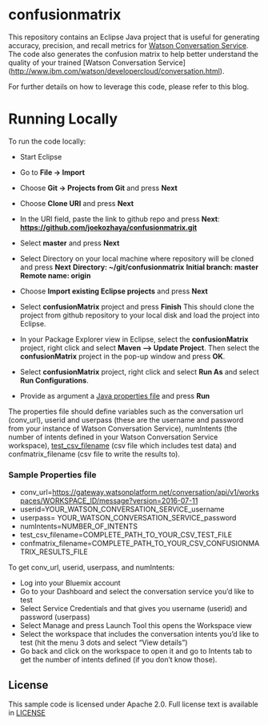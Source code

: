 # confusionmatrix
This repository contains an Eclipse Java project that is useful for generating accuracy, precision, and recall metrics 
for [Watson Conversation Service](http://www.ibm.com/watson/developercloud/conversation.html). The code also generates
the confusion matrix to help better understand the quality of your trained [Watson Conversation Service]
(http://www.ibm.com/watson/developercloud/conversation.html).

For further details on how to leverage this code, please refer to this blog.

# Running Locally
To run the code locally:
-	Start Eclipse
-	Go to **File -> Import**
-	Choose **Git -> Projects from Git** and press **Next**
-	Choose **Clone URI** and press **Next**
-	In the URI field, paste the link to github repo and press **Next**:
  **https://github.com/joekozhaya/confusionmatrix.git**
-	Select **master** and press **Next**
-	Select Directory on your local machine where repository will be cloned and press **Next**
  **Directory: ~/git/confusionmatrix**
  **Initial branch: master**
  **Remote name: origin**
-	Choose **Import existing Eclipse projects** and press **Next**
-	Select **confusionMatrix** project and press **Finish**
 This should clone the project from github repository to your local disk and load the project into Eclipse.
-	In your Package Explorer view in Eclipse, select the **confusionMatrix** project, right click and select 
  **Maven --> Update Project**. Then select the **confusionMatrix** project in the pop-up window and press **OK**.

-	Select **confusionMatrix** project, right click and select **Run As** and select **Run Configurations**. 
- Provide as argument a [Java properties file](/sample.properties) and press **Run**

The properties file should define variables such as the conversation url (conv_url), userid and userpass (these are the username and password from your instance of Watson Conversation Service), numIntents (the number of intents defined in your Watson Conversation Service workspace), [test_csv_filename](/sampleTest.csv?raw=true) (csv file which includes test data) and confmatrix_filename (csv file to write the results to).

### Sample Properties file ###
- conv_url=https://gateway.watsonplatform.net/conversation/api/v1/workspaces/WORKSPACE_ID/message?version=2016-07-11
- userid=YOUR_WATSON_CONVERSATION_SERVICE_username
- userpass= YOUR_WATSON_CONVERSATION_SERVICE_password
- numIntents=NUMBER_OF_INTENTS
- test_csv_filename=COMPLETE_PATH_TO_YOUR_CSV_TEST_FILE
- confmatrix_filename=COMPLETE_PATH_TO_YOUR_CSV_CONFUSIONMATRIX_RESULTS_FILE

To get conv_url, userid, userpass, and numIntents:
-	Log into your Bluemix account
-	Go to your Dashboard and select the conversation service you’d like to test
-	Select Service Credentials and that gives you username (userid) and password (userpass)
-	Select Manage and press Launch Tool  this opens the Workspace view
-	Select the workspace that includes the conversation intents you’d like to test (hit the menu 3 dots and select “View details”)
-	Go back and click on the workspace to open it and go to Intents tab to get the number of intents defined (if you don’t know those).

## License ##
This sample code is licensed under Apache 2.0. Full license text is available in [LICENSE](/License.md)
